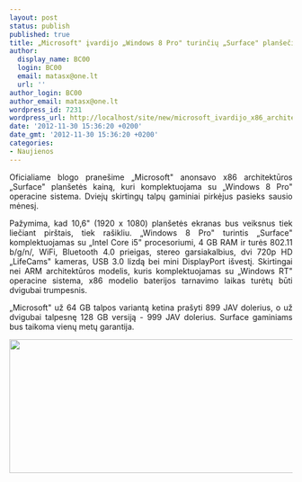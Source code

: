 ```yaml
---
layout: post
status: publish
published: true
title: „Microsoft" įvardijo „Windows 8 Pro" turinčių „Surface" planšečių kainas
author:
  display_name: BC00
  login: BC00
  email: matasx@one.lt
  url: ''
author_login: BC00
author_email: matasx@one.lt
wordpress_id: 7231
wordpress_url: http://localhost/site/new/microsoft_ivardijo_x86_architekturos_surface_planseciu_kainas/
date: '2012-11-30 15:36:20 +0200'
date_gmt: '2012-11-30 15:36:20 +0200'
categories:
- Naujienos
---
```

<p style="text-align: justify;">
	Oficialiame blogo prane&scaron;ime &bdquo;Microsoft&quot; anonsavo x86 architektūros &bdquo;Surface&quot; plan&scaron;etės kainą, kuri komplektuojama su &bdquo;Windows 8 Pro&quot; operacine sistema. Dviejų skirtingų talpų gaminiai pirkėjus pasieks sausio mėnesį.</p>
<p style="text-align: justify;">
	Pažymima, kad 10,6&quot; (1920 x 1080) plan&scaron;etės ekranas bus veiksnus tiek liečiant pir&scaron;tais, tiek ra&scaron;ikliu. &bdquo;Windows 8 Pro&quot; turintis &bdquo;Surface&quot; komplektuojamas su &bdquo;Intel Core i5&quot; procesoriumi, 4 GB RAM ir turės 802.11 b/g/n/, WiFi, Bluetooth 4.0 prieigas, stereo garsiakalbius, dvi 720p HD &bdquo;LifeCams&quot; kameras, USB 3.0 lizdą bei mini DisplayPort i&scaron;vestį. Skirtingai nei ARM architektūros modelis, kuris komplektuojamas su &bdquo;Windows RT&quot; operacine sistema, x86 modelio baterijos tarnavimo laikas turėtų būti dvigubai trumpesnis.</p>
<p style="text-align: justify;">
	&bdquo;Microsoft&quot; už 64 GB talpos variantą ketina pra&scaron;yti 899 JAV dolerius, o už dvigubai talpesnę 128 GB versiją - 999 JAV dolerius. Surface gaminiams bus taikoma vienų metų garantija.</p>
<p style="text-align: justify;">
	<img alt="" src="http://technews.lt/userfiles/microsoft_surface_01.jpg" style="width: 520px; height: 238px;" /></p>
